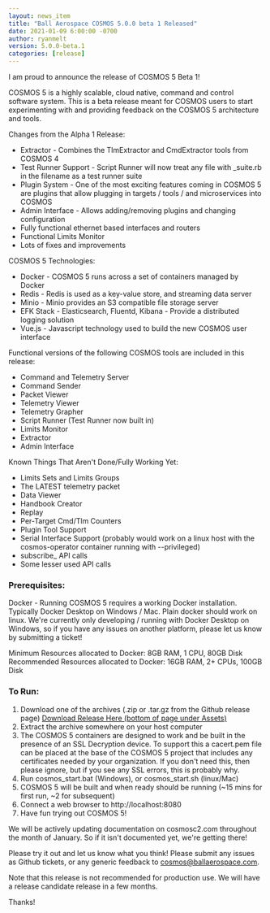 ```yaml
---
layout: news_item
title: "Ball Aerospace COSMOS 5.0.0 beta 1 Released"
date: 2021-01-09 6:00:00 -0700
author: ryanmelt
version: 5.0.0-beta.1
categories: [release]
---
```


I am proud to announce the release of COSMOS 5 Beta 1!

COSMOS 5 is a highly scalable, cloud native, command and control software system. This is a beta release meant for COSMOS users to start experimenting with and providing feedback on the COSMOS 5 architecture and tools.

Changes from the Alpha 1 Release:

- Extractor - Combines the TlmExtractor and CmdExtractor tools from COSMOS 4
- Test Runner Support - Script Runner will now treat any file with \_suite.rb in the filename as a test runner suite
- Plugin System - One of the most exciting features coming in COSMOS 5 are plugins that allow plugging in targets / tools / and microservices into COSMOS
- Admin Interface - Allows adding/removing plugins and changing configuration
- Fully functional ethernet based interfaces and routers
- Functional Limits Monitor
- Lots of fixes and improvements

COSMOS 5 Technologies:

- Docker - COSMOS 5 runs across a set of containers managed by Docker
- Redis - Redis is used as a key-value store, and streaming data server
- Minio - Minio provides an S3 compatible file storage server
- EFK Stack - Elasticsearch, Fluentd, Kibana - Provide a distributed logging solution
- Vue.js - Javascript technology used to build the new COSMOS user interface

Functional versions of the following COSMOS tools are included in this release:

- Command and Telemetry Server
- Command Sender
- Packet Viewer
- Telemetry Viewer
- Telemetry Grapher
- Script Runner (Test Runner now built in)
- Limits Monitor
- Extractor
- Admin Interface

Known Things That Aren't Done/Fully Working Yet:

- Limits Sets and Limits Groups
- The LATEST telemetry packet
- Data Viewer
- Handbook Creator
- Replay
- Per-Target Cmd/Tlm Counters
- Plugin Tool Support
- Serial Interface Support (probably would work on a linux host with the cosmos-operator container running with --privileged)
- subscribe\_ API calls
- Some lesser used API calls

### Prerequisites:

Docker - Running COSMOS 5 requires a working Docker installation. Typically Docker Desktop on Windows / Mac. Plain docker should work on linux. We're currently only developing / running with Docker Desktop on Windows, so if you have any issues on another platform, please let us know by submitting a ticket!

Minimum Resources allocated to Docker: 8GB RAM, 1 CPU, 80GB Disk
Recommended Resources allocated to Docker: 16GB RAM, 2+ CPUs, 100GB Disk

### To Run:

1. Download one of the archives (.zip or .tar.gz from the Github release page) [Download Release Here (bottom of page under Assets)](https://github.com/BallAerospace/COSMOS/releases/tag/v5.0.0-beta.1)
2. Extract the archive somewhere on your host computer
3. The COSMOS 5 containers are designed to work and be built in the presence of an SSL Decryption device. To support this a cacert.pem file can be placed at the base of the COSMOS 5 project that includes any certificates needed by your organization. If you don't need this, then please ignore, but if you see any SSL errors, this is probably why.
4. Run cosmos_start.bat (Windows), or cosmos_start.sh (linux/Mac)
5. COSMOS 5 will be built and when ready should be running (~15 mins for first run, ~2 for subsequent)
6. Connect a web browser to http://localhost:8080
7. Have fun trying out COSMOS 5!

We will be actively updating documentation on cosmosc2.com throughout the month of January. So if it isn't documented yet, we're getting there!

Please try it out and let us know what you think! Please submit any issues as Github tickets, or any generic feedback to cosmos@ballaerospace.com.

Note that this release is not recommended for production use. We will have a release candidate release in a few months.

Thanks!
